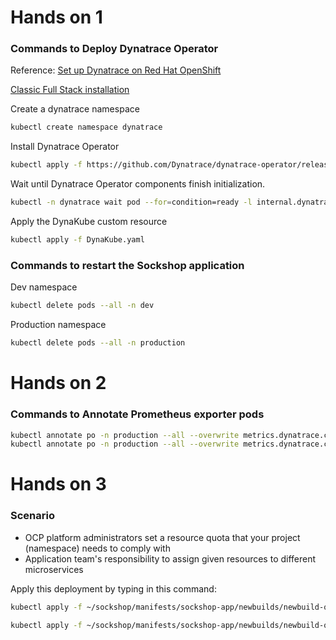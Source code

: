 # Hands on 1

### Commands to Deploy Dynatrace Operator

Reference: [Set up Dynatrace on Red Hat OpenShift](https://www.dynatrace.com/support/help/setup-and-configuration/setup-on-container-platforms/openshift)

[Classic Full Stack installation](https://www.dynatrace.com/support/help/setup-and-configuration/setup-on-container-platforms/openshift/set-up-ocp-monitoring)

Create a dynatrace namespace

```bash
kubectl create namespace dynatrace
```

Install Dynatrace Operator

```bash
kubectl apply -f https://github.com/Dynatrace/dynatrace-operator/releases/latest/download/kubernetes.yaml
```

Wait until Dynatrace Operator components finish initialization.

```bash
kubectl -n dynatrace wait pod --for=condition=ready -l internal.dynatrace.com/app=webhook --timeout=300s
```

Apply the DynaKube custom resource

```bash
kubectl apply -f DynaKube.yaml
```

### Commands to restart the Sockshop application

Dev namespace

```bash
kubectl delete pods --all -n dev
```

Production namespace

```bash
kubectl delete pods --all -n production
```

# Hands on 2

### Commands to Annotate Prometheus exporter pods

```bash
kubectl annotate po -n production --all --overwrite metrics.dynatrace.com/scrape=true
kubectl annotate po -n production --all --overwrite metrics.dynatrace.com/port=8080
```

# Hands on 3

### Scenario
- OCP platform administrators set a resource quota that your project (namespace) needs to comply with
- Application team's responsibility to assign given resources to different microservices

Apply this deployment by typing in this command:

```bash
kubectl apply -f ~/sockshop/manifests/sockshop-app/newbuilds/newbuild-quota.yml
```

```bash
kubectl apply -f ~/sockshop/manifests/sockshop-app/newbuilds/newbuild-quota-fix.yml
```
